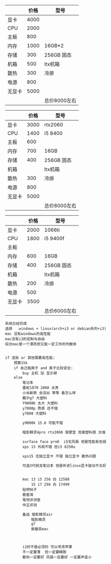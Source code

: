 |        | 价格 | 型号         |
| ------ | ---- | ------------ |
| 显卡   | 4000 |              |
| CPU    | 2000 |              |
| 主板   | 800  |              |
| 内存   | 1000 | 16GB*2       |
| 存储   | 300  | 256GB 固态   |
| 机箱   | 500  | Itx机箱      |
| 散热   | 300  | 冷排         |
| 电源   | 800  |              |
| 无显卡 | 5000 |              |
|        |      | 总价8000左右 |



|        | 价格 | 型号         |
| ------ | ---- | ------------ |
| 显卡   | 3000 | rtx2060      |
| CPU    | 1400 | i5 8400      |
| 主板   | 600  |              |
| 内存   | 700     | 16GB       |
| 存储   | 400    | 256GB 固态   |
| 机箱   |      | Itx机箱      |
| 散热   | 300  | 冷排         |
| 电源   |   800   |              |
| 无显卡 | 5000 |              |
|        |      | 总价8000左右 |

|        | 价格 | 型号         |
| ------ | ---- | ------------ |
| 显卡   | 2000 | 1066ti |
| CPU    | 1800 | i5 9400f |
| 主板   |   |              |
| 内存   | 600    | 16GB       |
| 存储   | 400    | 256GB 固态   |
| 机箱   |      | Itx机箱      |
| 散热   | 200 | 冷排         |
| 电源 |   500   |              |
| 无显卡 | 3500 |              |
|        |      | 总价6000左右 |

```
系统已经完成
选择   windows + linux(arch+i3 or debian系列+i3)
mac 没有windows的高性能
mac没有i3的定制与自由
综合mac是一个漂亮但又能一定工作的均衡体


if 渲染 or 其他需要高性能:
    预算15k
    if 自己租房子 and 房子比较安全:
        buy 主机 加 显示屏
    else
        笔记本
        雷蛇1070 2060 太贵
        小米新款 会没出 等等 看怎么样
        戴尔g7 大塑料
        Y9000K 太大 大塑料
        y7000p 质感 还不错
        y7000 大塑料 
        
        y9000k 15.6 可能不错
		
		暗影精灵4pro rtx2060 很便宜 但是塑料感 太强
		
		surface face pro6  i5无风扇 但是性能有些弱
		xps 13 外观不错 但i5 8250u
		
		xps15 无独立显卡 不错 独立显卡 散热问题
		
		可选3代锐龙笔记本 但是听说linux显卡驱动不太好
		
		
		mac 13 i5 256 白 12588
			15 i7 256 白 17499
		贴吧帖子
		极客湾
		笔吧评测室
		中正评测
		
		备选 暗影精灵air
			暗影精灵
			g7
			新磨具mac
			
		
		
        i3并不是必须的 可以考虑苹果 
        不一定要薄  但一定要精致
        散热一定要好 风扇一定要好 一定要声音小
```






